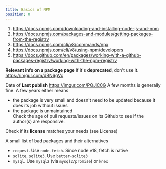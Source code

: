 ```yaml
---
title: Basics of NPM
position: 0
---
```


1. <https://docs.npmjs.com/downloading-and-installing-node-js-and-npm>
2. <https://docs.npmjs.com/packages-and-modules/getting-packages-from-the-registry>
3. <https://docs.npmjs.com/cli/v8/commands/npx>
4. <https://docs.npmjs.com/cli/v8/using-npm/developers>
5. <https://docs.github.com/en/packages/working-with-a-github-packages-registry/working-with-the-npm-registry>

**Relevant info on a package page**
If it's __deprecated__, don't use it.
https://imgur.com/dBN6gVc

Date of __Last publish__
https://imgur.com/PQJiC0G
A few months is generally fine.
A few years either means
 - the package is very small and doesn't need to be updated because it does its job without issues
 - the package is unmaintained  
Check the age of pull requests/issues on its Github to see if the author(s) are responsive.

Check if its **license** matches your needs (see License)

A small list of bad packages and their alternatives
 - `request`. Use `node-fetch`. Since node v18, fetch is native
 - `sqlite`, `sqlite3`. Use `better-sqlite3`
 - `mysql`. Use `mysql2` (via `mysql2/promise`) or `knex`
